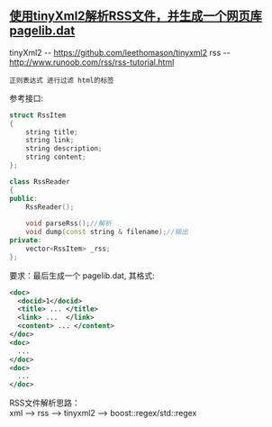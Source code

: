 ## [使用tinyXml2解析RSS文件，并生成一个网页库pagelib.dat](RssParse.h)

tinyXml2 -- https://github.com/leethomason/tinyxml2
rss    --   http://www.runoob.com/rss/rss-tutorial.html

   	正则表达式 进行过滤 html的标签

   参考接口:

```C++
struct RssItem
{
    string title;
    string link;
    string description;
    string content;
};

class RssReader
{
public:
    RssReader();
    
    void parseRss();//解析
    void dump(const string & filename);//输出
private:
    vector<RssItem> _rss;
};   
```

要求：最后生成一个 pagelib.dat, 其格式:
```xml
<doc>
  <docid>1</docid>
  <title> ... </title>
  <link> ...  </link>
  <content> ... </content>
</doc>
<doc>
  ...
</doc>
<doc>
  ...
</doc>
```

 RSS文件解析思路：         
    xml -->  rss --> tinyxml2 --> boost::regex/std::regex